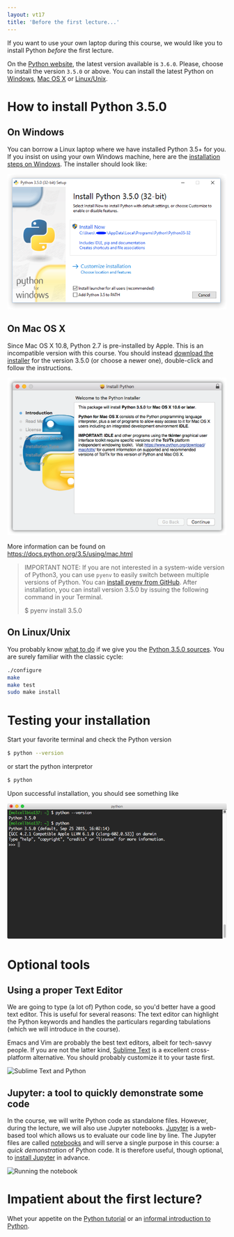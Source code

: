 ```yaml
---
layout: vt17
title: 'Before the first lecture...'
---
```


If you want to use your own laptop during this course, we would like you to install Python _before_ the first lecture.

On the [Python website](https://www.python.org/downloads/), the latest
version available is `3.6.0`. Please, choose to install the version
`3.5.0` or above.  You can install the latest Python
on
[Windows](https://www.python.org/downloads/windows/),
[Mac OS X](https://www.python.org/downloads/mac-osx/)
or [Linux/Unix](https://www.python.org/downloads/source/).



# How to install Python 3.5.0

## On Windows

You can borrow a Linux laptop where we have installed Python 3.5+ for you.
If you insist on using your own Windows machine, here are the [installation steps on Windows](https://docs.python.org/3.5/using/windows.html#installation-steps).
The installer should look like:

![Installing Python with a Windows MSI](../img/Python-3.5.0-Installer-Windows.png)

## On Mac OS X

Since Mac OS X 10.8, Python 2.7 is pre-installed by Apple. This is an incompatible version with this course.
You should instead [download the installer](https://www.python.org/ftp/python/3.5.0/python-3.5.0-macosx10.6.pkg) for the version 3.5.0 (or choose a newer one), double-click and follow the instructions.

![Installing Python on Mac OS X](../img/Python-3.5.0-Installer-OSX.png)
                                            
More information can be found on https://docs.python.org/3.5/using/mac.html

> IMPORTANT NOTE: If you are not interested in a system-wide version
> of Python3, you can use `pyenv` to easily switch between multiple
> versions of Python. You
> can
> [install pyenv from GitHub](https://github.com/yyuu/pyenv#installation). After
> installation, you can install version 3.5.0 by issuing the following
> command in your Terminal.
> 
> $ pyenv install 3.5.0

## On Linux/Unix

You probably
know [what to do](https://docs.python.org/3.5/using/unix.html) if we
give you
the
[Python 3.5.0 sources](https://www.python.org/ftp/python/3.5.0/Python-3.5.0.tgz). You
are surely familiar with the classic cycle:
```bash
./configure
make
make test
sudo make install
```

# Testing your installation

Start your favorite terminal and check the Python version
```bash
$ python --version
```
or start the python interpretor
```bash
$ python
```
Upon successful installation, you should see something like

![upon successful installation](../img/python-in-terminal.png)

# Optional tools

## Using a proper Text Editor

We are going to type (a lot of) Python code, so you'd better have a
good text editor. This is useful for several reasons: The text editor
can highlight the Python keywords and handles the particulars
regarding tabulations (which we will introduce in the course).

Emacs and Vim are probably the best text editors, albeit for
tech-savvy people. If you are not the latter
kind, [Sublime Text](https://www.sublimetext.com/) is a excellent
cross-platform alternative. You should probably customize it to your
taste first.

![Sublime Text and Python](https://camo.githubusercontent.com/adf6408a6a64d72440aff6d5e84e82d94865dd40/68747470733a2f2f636f6c6f727375626c696d652e6769746875622e696f2f436f6c6f727375626c696d652d506c7567696e2f636f6c6f727375626c696d652e676966)

## Jupyter: a tool to quickly demonstrate some code

In the course, we will write Python code as standalone files. However,
during the lecture, we will also use Jupyter
notebooks. [Jupyter](http://jupyter.org/) is a web-based tool which
allows us to evaluate our code line by line.  The Jupyter files are
called
[notebooks](http://jupyter.readthedocs.io/en/latest/running.html) and
will serve a single purpose in this course: a _quick demonstration_ of
Python code. It is therefore useful, though optional,
to
[install Jupyter](http://jupyter.readthedocs.io/en/latest/install.html) in
advance.

![Running the notebook](http://jupyter.readthedocs.io/en/latest/_images/tryjupyter_file.png)


# Impatient about the first lecture?

Whet your appetite on
the [Python tutorial](https://docs.python.org/3/tutorial/) or
an
[informal introduction to Python](https://docs.python.org/3/tutorial/introduction.html).
